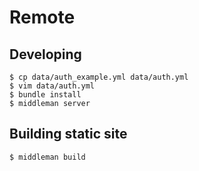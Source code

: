 # Remote

## Developing

    $ cp data/auth_example.yml data/auth.yml
    $ vim data/auth.yml
    $ bundle install
    $ middleman server

## Building static site

    $ middleman build
